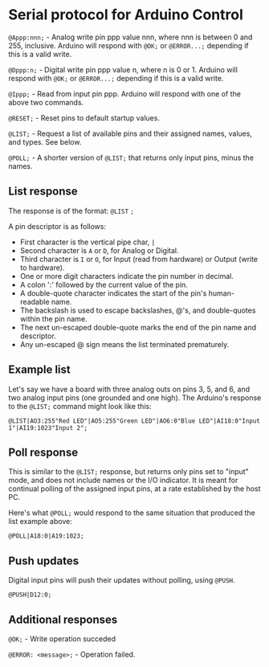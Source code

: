 # Serial protocol for Arduino Control

`@Appp:nnn;` - Analog write pin ppp value nnn, where nnn is between 0 and 255, inclusive.
               Arduino will respond with `@OK;` or `@ERROR...;` depending if this is a valid write.

`@Dppp:n;` - Digital write pin ppp value n, where n is 0 or 1.
             Arduino will respond with `@OK;` or `@ERROR...;` depending if this is a valid write.

`@Ippp;` - Read from input pin ppp.  Arduino will respond with one of the above two commands.

`@RESET;` - Reset pins to default startup values.

`@LIST;` - Request a list of available pins and their assigned names, values, and types.  See below.

`@POLL;` - A shorter version of `@LIST;` that returns only input pins, minus the names.

## List response

The response is of the format:  `@LIST` <any number of pin descriptors> `;`

A pin descriptor is as follows:

* First character is the vertical pipe char, `|`
* Second character is `A` or `D`, for Analog or Digital.
* Third character is `I` or `O`, for Input (read from hardware) or Output (write to hardware).
* One or more digit characters indicate the pin number in decimal.
* A colon ':' followed by the current value of the pin.
* A double-quote character indicates the start of the pin's human-readable name.
* The backslash is used to escape backslashes, @'s, and double-quotes within the pin name.
* The next un-escaped double-quote marks the end of the pin name and descriptor.
* Any un-escaped @ sign means the list terminated prematurely.

## Example list

Let's say we have a board with three analog outs on pins 3, 5, and 6, and two analog input
pins (one grounded and one high).  The Arduino's response to the `@LIST;` command might
look like this:

```
@LIST|AO3:255"Red LED"|AO5:255"Green LED"|AO6:0"Blue LED"|AI18:0"Input 1"|AI19:1023"Input 2";
```

## Poll response

This is similar to the `@LIST;` response, but returns only pins set to "input" mode, and does
not include names or the I/O indicator.  It is meant for continual polling of the assigned
input pins, at a rate established by the host PC.

Here's what `@POLL;` would respond to the same situation that produced the list example above:

```
@POLL|A18:0|A19:1023;
```

## Push updates

Digital input pins will push their updates without polling, using `@PUSH`.

```
@PUSH|D12:0;
```

## Additional responses

`@OK;` - Write operation succeded

`@ERROR: <message>;` - Operation failed.
